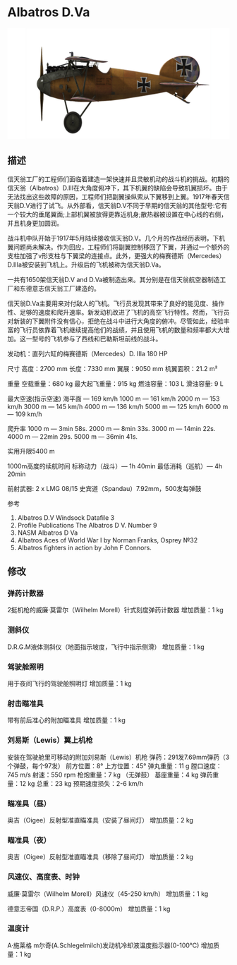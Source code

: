 # Albatros D.Va

![albatrosd5](../images/albatrosd5.png)

## 描述

信天翁工厂的工程师们面临着建造一架快速并且灵敏机动的战斗机的挑战。初期的信天翁（Albatros）D.III在大角度俯冲下，其下机翼的缺陷会导致机翼损坏。由于无法找出这些故障的原因，工程师们把副翼操纵索从下翼移到上翼。1917年春天信天翁D.V进行了试飞。从外部看，信天翁D.V不同于早期的信天翁的其他型号:它有一个较大的垂尾翼面;上部机翼被放得更靠近机身;散热器被设置在中心线的右侧，并且机身更加圆润。

战斗机中队开始于1917年5月陆续接收信天翁D.V。几个月的作战经历表明，下机翼问题尚未解决。作为回应，工程师们将副翼控制移回了下翼，并通过一个额外的支柱加强了v形支柱与下翼梁的连接点。此外，更强大的梅赛德斯（Mercedes）D.IIIa被安装到飞机上。升级后的飞机被称为信天翁D.Va。

一共有1650架信天翁D.V and D.Va被制造出来。其分别是在信天翁航空器制造工厂和东德意志信天翁工厂建造的。

信天翁D.Va主要用来对付敌人的飞机。飞行员发现其带来了良好的能见度、操作性、足够的速度和爬升速率。新发动机改进了飞机的高空飞行特性。然而，飞行员对新装的下翼附件没有信心，拒绝在战斗中进行大角度的俯冲。尽管如此，经验丰富的飞行员依靠着飞机继续提高他们的战绩，并且使用飞机的数量和频率都大大增加。这一型号的飞机参与了西线和巴勒斯坦前线的战斗。

发动机：直列六缸的梅赛德斯（Mercedes）D. IIIa 180 HP


尺寸
高度：2700 mm
长度：7330 mm
翼展：9050 mm
机翼面积：21.2 m²

重量
空载重量：680 kg
最大起飞重量：915 kg
燃油容量：103 L
滑油容量: 9 L

最大空速(指示空速)
海平面 — 169 km/h
1000 m — 161 km/h
2000 m — 153 km/h
3000 m — 145 km/h
4000 m — 136 km/h
5000 m — 125 km/h
6000 m — 109 km/h

爬升率
1000 m —  3min 58s.
2000 m —  8min 33s.
3000 m — 14min 22s.
4000 m — 22min 29s.
5000 m — 36min 41s.

实用升限5400 m

1000m高度的续航时间
标称动力（战斗）— 1h 40min
最低消耗（巡航）— 4h 20min

前射武器: 2 x LMG 08/15 史宾道（Spandau）7.92mm，500发每弹鼓

参考
1) Albatros D.V  Windsock Datafile 3
2) Profile Publications The Albatros D V. Number 9
3) NASM Albatros D Va
4) Albatros Aces of World War I by Norman Franks, Osprey №32
5) Albatros fighters in action by John F Connors.

## 修改


### 弹药计数器

2挺机枪的威廉·莫雷尔（Wilhelm Morell）针式刻度弹药计数器
增加质量：1 kg


### 测斜仪

D.R.G.M液体测斜仪（地面指示坡度，飞行中指示侧滑）
增加质量：1 kg


### 驾驶舱照明

用于夜间飞行的驾驶舱照明灯
增加质量：1 kg


### 射击瞄准具

带有前后准心的附加瞄准具
增加质量：1 kg
﻿

### 刘易斯（Lewis）翼上机枪

安装在驾驶舱里可移动的附加刘易斯（Lewis）机枪
弹药：291发7.69mm弹药（3个弹鼓，每个97发）
前方位置：8°
上方位置：45°
弹丸重量：11 g
膛口速度：745 m/s
射速：550 rpm
枪炮重量：7 kg （无弹鼓）
基座重量：4 kg
弹药重量：12 kg
总重：23 kg
预期速度损失：2-6 km/h

### 瞄准具（昼）

奥吉（Oigee）反射型准直瞄准具（安装了昼间灯）
增加质量：2 kg


### 瞄准具（夜）

奥吉（Oigee）反射型准直瞄准具（移除了昼间灯）
增加质量：2 kg


### 风速仪、高度表、时钟

威廉·莫雷尔（Wilhelm Morell）风速仪（45-250 km/h）
增加质量：1 kg

德意志帝国（D.R.P.）高度表（0-8000m）
增加质量：1 kg﻿

### 温度计

A·施莱格 m尔奇(A.Schlegelmilch)发动机冷却液温度指示器(0-100℃)
增加质量：1 kg
